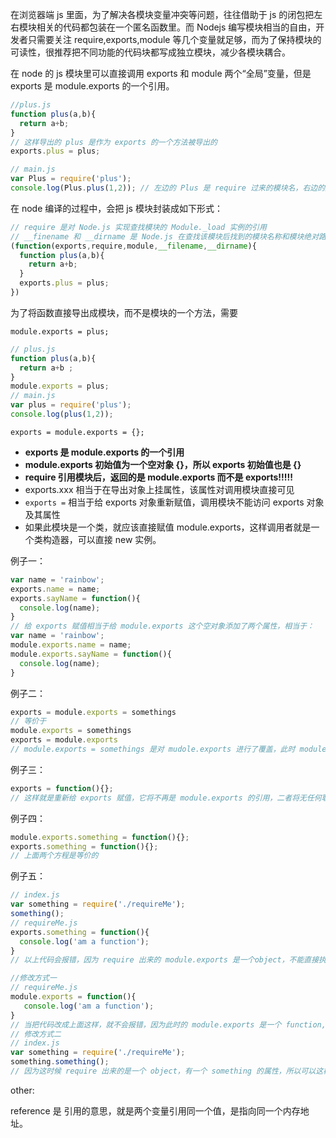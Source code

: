 在浏览器端 js 里面，为了解决各模块变量冲突等问题，往往借助于 js 的闭包把左右模块相关的代码都包装在一个匿名函数里。而 Nodejs 编写模块相当的自由，开发者只需要关注 require,exports,module 等几个变量就足够，而为了保持模块的可读性，很推荐把不同功能的代码块都写成独立模块，减少各模块耦合。

在 node 的 js 模块里可以直接调用 exports 和 module 两个“全局”变量，但是 exports 是 module.exports 的一个引用。

```javascript
//plus.js
function plus(a,b){
  return a+b;
}
// 这样导出的 plus 是作为 exports 的一个方法被导出的
exports.plus = plus;

// main.js
var Plus = require('plus');
console.log(Plus.plus(1,2)); // 左边的 Plus 是 require 过来的模块名，右边的是它的 plus 方法。
```

在 node 编译的过程中，会把 js 模块封装成如下形式：

```javascript
// require 是对 Node.js 实现查找模块的 Module._load 实例的引用
// __finename 和 __dirname 是 Node.js 在查找该模块后找到的模块名称和模块绝对路径
(function(exports,require,module,__filename,__dirname){
  function plus(a,b){
    return a+b;
  }
  exports.plus = plus;
})
```

为了将函数直接导出成模块，而不是模块的一个方法，需要 

`module.exports = plus;`

```javascript
// plus.js
function plus(a,b){
  return a+b ;
}
module.exports = plus;
// main.js
var plus = require('plus');
console.log(plus(1,2));
```

`exports = module.exports = {};`

+ **exports 是 module.exports 的一个引用**
+ **module.exports 初始值为一个空对象 {}，所以 exports 初始值也是 {}**
+ **require 引用模块后，返回的是 module.exports 而不是 exports!!!!!**
+ exports.xxx 相当于在导出对象上挂属性，该属性对调用模块直接可见
+ `exports =` 相当于给 exports 对象重新赋值，调用模块不能访问 exports 对象及其属性
+ 如果此模块是一个类，就应该直接赋值 module.exports，这样调用者就是一个类构造器，可以直接 new 实例。

例子一：

```javascript
var name = 'rainbow';
exports.name = name;
exports.sayName = function(){
  console.log(name);
}
// 给 exports 赋值相当于给 module.exports 这个空对象添加了两个属性，相当于：
var name = 'rainbow';
module.exports.name = name;
module.exports.sayName = function(){
  console.log(name);
}
```

例子二：

```javascript
exports = module.exports = somethings
// 等价于
module.exports = somethings
exports = module.exports 
// module.exports = somethings 是对 mudole.exports 进行了覆盖，此时 module.exports 和 exports 的关系断裂，mudole.exports 指向了新的内存块，而exports 还是指向原来的内存块，为了让 module.exports 和 exports 还是指向同一个内存或者说指向同一个"对象"，所以我们就 exports = module.exports.
```

例子三：

```javascript
exports = function(){};
// 这样就是重新给 exports 赋值，它将不再是 module.exports 的引用，二者将无任何联系。
```

例子四：

```javascript
module.exports.something = function(){};
exports.something = function(){};
// 上面两个方程是等价的
```

例子五：

```javascript
// index.js
var something = require('./requireMe');
something();
// requireMe.js
exports.something = function(){
  console.log('am a function');
}
// 以上代码会报错，因为 require 出来的 module.exports 是一个object，不能直接执行

//修改方式一
// requireMe.js
module.exports = function(){
   console.log('am a function');
}
// 当把代码改成上面这样，就不会报错，因为此时的 module.exports 是一个 function,可以直接执行。
// 修改方式二
// index.js
var something = require('./requireMe');
something.something();
// 因为这时候 require 出来的是一个 object，有一个 something 的属性，所以可以这样调用执行。

```



other:

reference 是 引用的意思，就是两个变量引用同一个值，是指向同一个内存地址。

